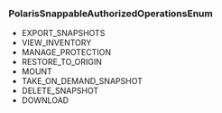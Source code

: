 ### PolarisSnappableAuthorizedOperationsEnum
- EXPORT_SNAPSHOTS
- VIEW_INVENTORY
- MANAGE_PROTECTION
- RESTORE_TO_ORIGIN
- MOUNT
- TAKE_ON_DEMAND_SNAPSHOT
- DELETE_SNAPSHOT
- DOWNLOAD
